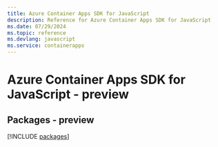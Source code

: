 ```yaml
---
title: Azure Container Apps SDK for JavaScript
description: Reference for Azure Container Apps SDK for JavaScript
ms.date: 07/29/2024
ms.topic: reference
ms.devlang: javascript
ms.service: containerapps
---
```

# Azure Container Apps SDK for JavaScript - preview
## Packages - preview
[!INCLUDE [packages](container-apps-index.md)]